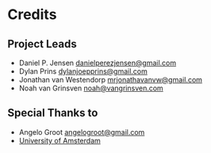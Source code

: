 Credits
=======

Project Leads
----------------

* Daniel P. Jensen <danielperezjensen@gmail.com>
* Dylan Prins <dylanjoepprins@gmail.com>
* Jonathan van Westendorp <mrjonathavanvw@gmail.com>
* Noah van Grinsven <noah@vangrinsven.com>

Special Thanks to
------------

* Angelo Groot <angelogroot@gmail.com>
* [University of Amsterdam](uva.nl)
